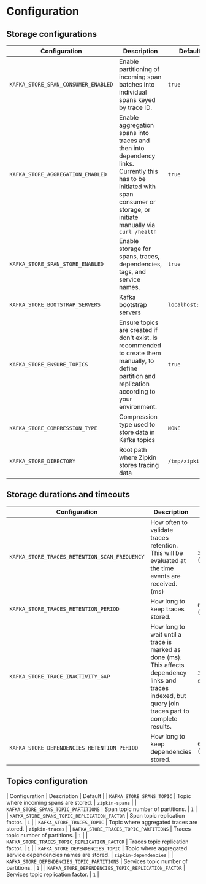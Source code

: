 # Configuration

## Storage configurations

| Configuration | Description | Default |
|---------------|-------------|---------|
| `KAFKA_STORE_SPAN_CONSUMER_ENABLED` | Enable partitioning of incoming span batches into individual spans keyed by trace ID. | `true` |
| `KAFKA_STORE_AGGREGATION_ENABLED` | Enable aggregation spans into traces and then into dependency links. Currently this has to be initiated with span consumer or storage, or initiate manually via `curl /health` | `true` |
| `KAFKA_STORE_SPAN_STORE_ENABLED` | Enable storage for spans, traces, dependencies, tags, and service names. | `true` |
| `KAFKA_STORE_BOOTSTRAP_SERVERS` | Kafka bootstrap servers | `localhost:9092` |
| `KAFKA_STORE_ENSURE_TOPICS` | Ensure topics are created if don't exist. Is recommended to create them manually, to define partition and replication according to your environment. | `true` |
| `KAFKA_STORE_COMPRESSION_TYPE` | Compression type used to store data in Kafka topics | `NONE` |
| `KAFKA_STORE_DIRECTORY` | Root path where Zipkin stores tracing data | `/tmp/zipkin` |

## Storage durations and timeouts

| Configuration | Description | Default |
|---------------|-------------|---------|
| `KAFKA_STORE_TRACES_RETENTION_SCAN_FREQUENCY` | How often to validate traces retention. This will be evaluated at the time events are received. (ms) | `3600000` (1 hour) |
| `KAFKA_STORE_TRACES_RETENTION_PERIOD` | How long to keep traces stored. | `604800000` (1 week) |
| `KAFKA_STORE_TRACE_INACTIVITY_GAP` | How long to wait until a trace is marked as done (ms). This affects dependency links and traces indexed, but query join traces part to complete results. | `30000` (30 seconds) |
| `KAFKA_STORE_DEPENDENCIES_RETENTION_PERIOD` | How long to keep dependencies stored. | `604800000` (1 week) |

## Topics configuration

| Configuration | Description | Default |
| `KAFKA_STORE_SPANS_TOPIC` | Topic where incoming spans are stored. | `zipkin-spans` |
| `KAFKA_STORE_SPANS_TOPIC_PARTITIONS` | Span topic number of partitions. | `1` |
| `KAFKA_STORE_SPANS_TOPIC_REPLICATION_FACTOR` | Span topic replication factor. | `1` |
| `KAFKA_STORE_TRACES_TOPIC` | Topic where aggregated traces are stored. | `zipkin-traces` |
| `KAFKA_STORE_TRACES_TOPIC_PARTITIONS` | Traces topic number of partitions. | `1` |
| `KAFKA_STORE_TRACES_TOPIC_REPLICATION_FACTOR` | Traces topic replication factor. | `1` |
| `KAFKA_STORE_DEPENDENCIES_TOPIC` | Topic where aggregated service dependencies names are stored. | `zipkin-dependencies` |
| `KAFKA_STORE_DEPENDENCIES_TOPIC_PARTITIONS` | Services topic number of partitions. | `1` |
| `KAFKA_STORE_DEPENDENCIES_TOPIC_REPLICATION_FACTOR` | Services topic replication factor. | `1` |

